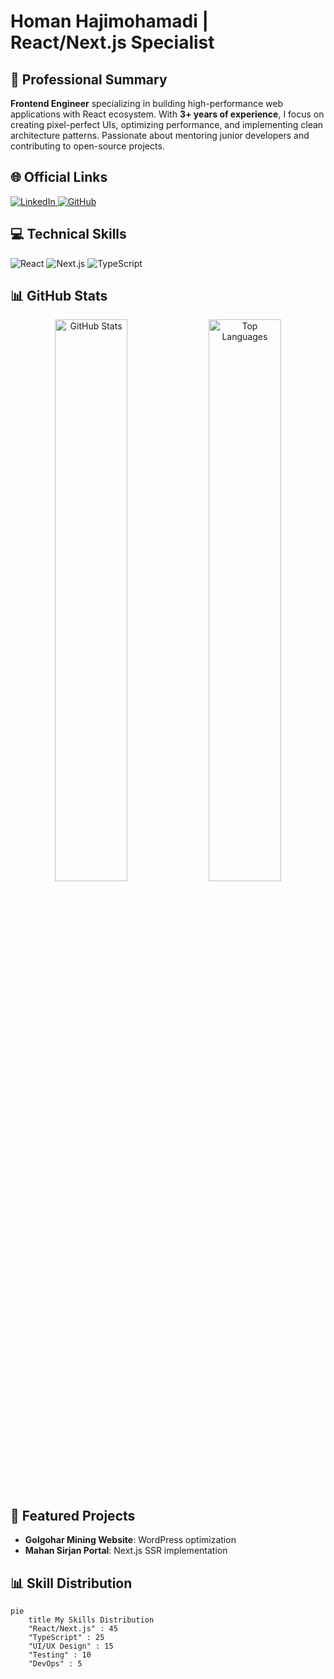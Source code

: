 # Homan Hajimohamadi | React/Next.js Specialist

## 🚀 Professional Summary
**Frontend Engineer** specializing in building high-performance web applications with React ecosystem. With **3+ years of experience**, I focus on creating pixel-perfect UIs, optimizing performance, and implementing clean architecture patterns. Passionate about mentoring junior developers and contributing to open-source projects.

## 🌐 Official Links
<p align="left">
  <a href="https://www.linkedin.com/in/homan-hajimohamadi-40b37220b" target="_blank">
    <img src="https://img.shields.io/badge/LinkedIn-0077B5?style=for-the-badge&logo=linkedin&logoColor=white" alt="LinkedIn"/>
  </a>
  <a href="https://github.com/itzhoman" target="_blank">
    <img src="https://img.shields.io/badge/GitHub-100000?style=for-the-badge&logo=github&logoColor=white" alt="GitHub"/>
  </a>
</p>

## 💻 Technical Skills
<p align="left">
  <img src="https://img.shields.io/badge/React-20232A?style=for-the-badge&logo=react&logoColor=61DAFB" alt="React"/>
  <img src="https://img.shields.io/badge/Next.js-000000?style=for-the-badge&logo=nextdotjs&logoColor=white" alt="Next.js"/>
  <img src="https://img.shields.io/badge/TypeScript-007ACC?style=for-the-badge&logo=typescript&logoColor=white" alt="TypeScript"/>
</p>

## 📊 GitHub Stats
<div align="center">
  <img width="48%" src="https://github-readme-stats.vercel.app/api?username=itzhoman&show_icons=true&theme=dark&bg_color=000000&title_color=4CAF50&icon_color=4CAF50" alt="GitHub Stats"/>
  <img width="48%" src="https://github-readme-stats.vercel.app/api/top-langs/?username=itzhoman&layout=compact&theme=dark&bg_color=000000&title_color=4CAF50" alt="Top Languages"/>
</div>

## 🚀 Featured Projects
- **Golgohar Mining Website**: WordPress optimization
- **Mahan Sirjan Portal**: Next.js SSR implementation

## 📊 Skill Distribution
```mermaid
pie
    title My Skills Distribution
    "React/Next.js" : 45
    "TypeScript" : 25
    "UI/UX Design" : 15
    "Testing" : 10
    "DevOps" : 5
